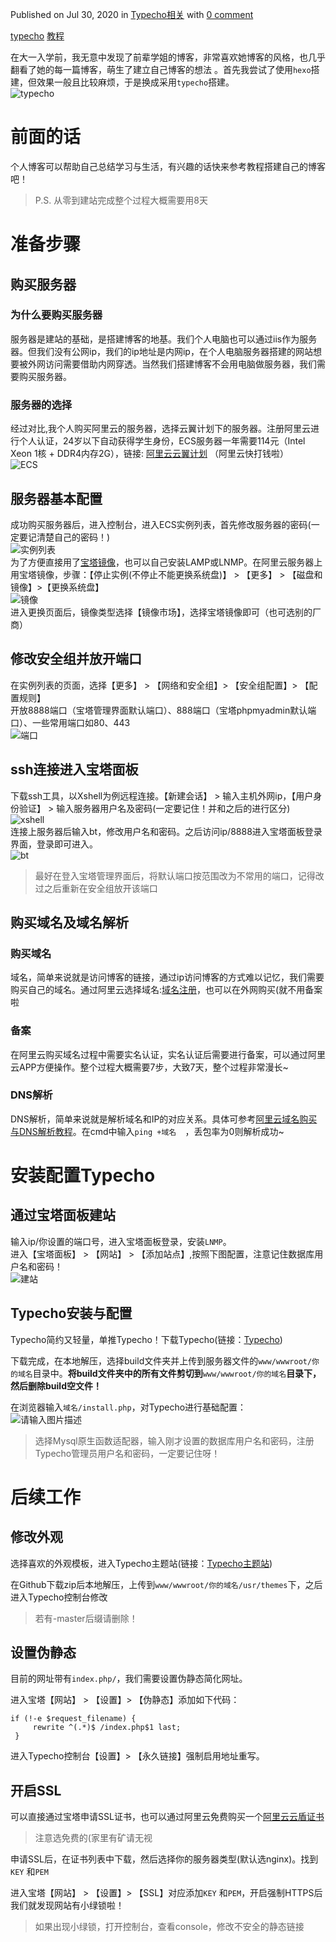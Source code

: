 
<time datetime="2020-07-30T22:06:00+08:00" itemprop="datePublished">Published on Jul 30, 2020</time> in <a href="https://yukiyousa.cn/category/typecho/">Typecho相关</a> with <a href="#comments"> 0 comment</a>
</div>
</div>
<div id="post-content" class="post-content" itemprop="articleBody">
     <p class="post-tags">
         <a href="https://yukiyousa.cn/tag/typecho/">typecho</a> <a href="https://yukiyousa.cn/tag/%E6%95%99%E7%A8%8B/">教程</a>        </p>
<p>在大一入学前，我无意中发现了前辈学姐的博客，非常喜欢她博客的风格，也几乎翻看了她的每一篇博客，萌生了建立自己博客的想法 。首先我尝试了使用<code>hexo</code>搭建，但效果一般且比较麻烦，于是换成采用<code>typecho</code>搭建。<br><img src="https://yukiyousa.cn/usr/images/build/typecho.jpg" alt="typecho" title="typecho"></p><h1 id="directory0079878139259782151">前面的话</h1><p>个人博客可以帮助自己总结学习与生活，有兴趣的话快来参考教程搭建自己的博客吧！</p><blockquote><p>P.S. 从零到建站完成整个过程大概需要用8天</p></blockquote><h1 id="directory0079878139259782152">准备步骤</h1><h2 id="directory0079878139259782153">购买服务器</h2><h3 id="directory0079878139259782154">为什么要购买服务器</h3><p>服务器是建站的基础，是搭建博客的地基。我们个人电脑也可以通过iis作为服务器。但我们没有公网ip，我们的ip地址是内网ip，在个人电脑服务器搭建的网站想要被外网访问需要借助内网穿透。当然我们搭建博客不会用电脑做服务器，我们需要购买服务器。</p><h3 id="directory0079878139259782155">服务器的选择</h3><p>经过对比,我个人购买阿里云的服务器，选择云翼计划下的服务器。注册阿里云进行个人认证，24岁以下自动获得学生身份，ECS服务器一年需要114元（Intel Xeon 1核 + DDR4内存2G），链接: <a href="https://promotion.aliyun.com/ntms/act/campus2018.html" target="_blank">阿里云云翼计划</a> （阿里云快打钱啦）<br><img src="https://yukiyousa.cn/usr/images/build/1.jpg" alt="ECS" title="ECS"></p><h2 id="directory0079878139259782156">服务器基本配置</h2><p>成功购买服务器后，进入控制台，进入ECS实例列表，首先修改服务器的密码(一定要记清楚自己的密码！)<br><img src="https://yukiyousa.cn/usr/images/build/2.png" alt="实例列表" title="实例列表"><br>为了方便直接用了<a href="https://www.bt.cn/" target="_blank">宝塔镜像</a>，也可以自己安装LAMP或LNMP。在阿里云服务器上用宝塔镜像，步骤：【停止实例(不停止不能更换系统盘)】  &gt; 【更多】 &gt; 【磁盘和镜像】&gt;【更换系统盘】<br><img src="https://yukiyousa.cn/usr/images/build/3.png" alt="镜像" title="镜像"><br>进入更换页面后，镜像类型选择【镜像市场】，选择宝塔镜像即可（也可选别的厂商）</p><h2 id="directory0079878139259782157">修改安全组并放开端口</h2><p>在实例列表的页面，选择【更多】 &gt; 【网络和安全组】&gt; 【安全组配置】&gt; 【配置规则】<br>开放8888端口（宝塔管理界面默认端口）、888端口（宝塔phpmyadmin默认端口）、一些常用端口如80、443<br><img src="https://yukiyousa.cn/usr/images/build/4.png" alt="端口" title="端口"></p><h2 id="directory0079878139259782158">ssh连接进入宝塔面板</h2><p>下载ssh工具，以Xshell为例远程连接。【新建会话】 &gt; 输入主机外网ip，【用户身份验证】 &gt; 输入服务器用户名及密码(一定要记住！并和之后的进行区分)<br><img src="https://yukiyousa.cn/usr/images/build/5.png" alt="xshell" title="xshell"><br>连接上服务器后输入bt，修改用户名和密码。之后访问ip/8888进入宝塔面板登录界面，登录即可进入。<br><img src="https://yukiyousa.cn/usr/images/build/7.png" alt="bt" title="bt"></p><blockquote><p>最好在登入宝塔管理界面后，将默认端口按范围改为不常用的端口，记得改过之后重新在安全组放开该端口</p></blockquote><h2 id="directory0079878139259782159">购买域名及域名解析</h2><h3 id="directory00798781392597821510">购买域名</h3><p>域名，简单来说就是访问博客的链接，通过ip访问博客的方式难以记忆，我们需要购买自己的域名。通过阿里云选择域名:<a href="https://wanwang.aliyun.com/?spm=5176.12825654.eofdhaal5.9.3dbd2c4aYvnkSD" target="_blank">域名注册</a>，也可以在外网购买(就不用备案啦</p><h3 id="directory00798781392597821511">备案</h3><p>在阿里云购买域名过程中需要实名认证，实名认证后需要进行备案，可以通过阿里云APP方便操作。整个过程大概需要7步，大致7天，整个过程非常漫长~</p><h3 id="directory00798781392597821512">DNS解析</h3><p>DNS解析，简单来说就是解析域名和IP的对应关系。具体可参考<a href="https://blog.csdn.net/shaock2018/article/details/91358968" target="_blank">阿里云域名购买与DNS解析教程</a>。在cmd中输入<code>ping +域名  </code>，丢包率为0则解析成功~</p><h1 id="directory00798781392597821513">安装配置Typecho</h1><h2 id="directory00798781392597821514">通过宝塔面板建站</h2><p>输入ip/你设置的端口号，进入宝塔面板登录，安装<code>LNMP</code>。<br>进入【宝塔面板】 &gt; 【网站】 &gt; 【添加站点】,按照下图配置，注意记住数据库用户名和密码！<br><img src="https://yukiyousa.cn/usr/images/build/8.png" alt="建站" title="建站"></p><h2 id="directory00798781392597821515">Typecho安装与配置</h2><p>Typecho简约又轻量，单推Typecho！下载Typecho(链接：<a href="http://typecho.org/download" target="_blank">Typecho</a>)</p><p>下载完成，在本地解压，选择build文件夹并上传到服务器文件的<code>www/wwwroot/你的域名</code>目录中。<strong>将build文件夹中的所有文件剪切到</strong><code>www/wwwroot/你的域名</code><strong>目录下，然后删除build空文件！</strong></p><p>在浏览器输入<code>域名/install.php</code>，对Typecho进行基础配置：<br><img src="https://yukiyousa.cn/usr/images/build/9.png" alt="请输入图片描述" title="请输入图片描述"></p><blockquote><p>选择Mysql原生函数适配器，输入刚才设置的数据库用户名和密码，注册Typecho管理员用户名和密码，一定要记住呀！</p></blockquote><h1 id="directory00798781392597821516">后续工作</h1><h2 id="directory00798781392597821517">修改外观</h2><p>选择喜欢的外观模板，进入Typecho主题站(链接：<a href="https://typecho.me/" target="_blank">Typecho主题站</a>)</p><p>在Github下载zip后本地解压，上传到<code>www/wwwroot/你的域名/usr/themes</code>下，之后进入Typecho控制台修改</p><blockquote><p>若有-master后缀请删除！</p></blockquote><h2 id="directory00798781392597821518">设置伪静态</h2><p>目前的网址带有<code>index.php/</code>，我们需要设置伪静态简化网址。</p><p>进入宝塔【网站】 &gt; 【设置】&gt; 【伪静态】添加如下代码：</p><pre><code class="lang-php hljs"><span class="hljs-keyword">if</span> (!-e $request_filename) {
     rewrite ^(.*)$ /index.php$<span class="hljs-number">1</span> last;
 }</code></pre><p>进入Typecho控制台【设置】&gt; 【永久链接】强制启用地址重写。</p><h2 id="directory00798781392597821519">开启SSL</h2><p>可以直接通过宝塔申请SSL证书，也可以通过阿里云免费购买一个<a href="https://common-buy.aliyun.com/?spm=5176.15089375.5806769250.1.5ad412325oxSJB&amp;commodityCode=cas#/buy" target="_blank">阿里云云盾证书</a></p><blockquote><p>注意选免费的(家里有矿请无视</p></blockquote><p>申请SSL后，在证书列表中下载，然后选择你的服务器类型(默认选nginx)。找到<code>KEY</code> 和<code>PEM</code></p><p>进入宝塔【网站】 &gt; 【设置】&gt; 【SSL】对应添加<code>KEY</code> 和<code>PEM</code>，开启强制HTTPS后我们就发现网站有小绿锁啦！</p><blockquote><p>如果出现小绿锁，打开控制台，查看console，修改不安全的静态链接</p></blockquote>
